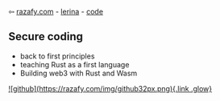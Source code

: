 ⇦ [razafy.com](../../../../index.html)  - [lerina](../../index.html) - [code](../index.html)  


## Secure coding

-   back to first principles
-   teaching Rust as a first language
-   Building web3 with Rust and Wasm

<footer>
  <a href="https://github.com/lerina" target="_blank" title="github">![github](https://razafy.com/img/github32px.png){.link .glow}
  </a>
</footer>
